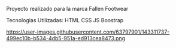Proyecto realizado para la marca Fallen Footwear

Tecnologias Utilizadas:
HTML
CSS
JS
Boostrap

https://user-images.githubusercontent.com/63797901/143311737-499ec10b-b534-4db5-951a-ed913cea8473.png






